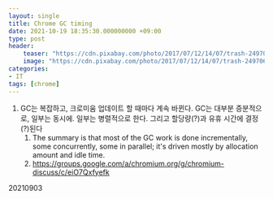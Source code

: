 ```yaml
---
layout: single
title: Chrome GC timing
date: 2021-10-19 18:35:30.000000000 +09:00
type: post
header:
    teaser: "https://cdn.pixabay.com/photo/2017/07/12/14/07/trash-2497061_1280.jpg"
    image: "https://cdn.pixabay.com/photo/2017/07/12/14/07/trash-2497061_1280.jpg"
categories:
- IT
tags: [chrome]
---
```


1. GC는 복잡하고, 크로미움 업데이트 할 때마다 계속 바뀐다. GC는 대부분 증분적으로, 일부는 동시에. 일부는 병렬적으로 한다. 그리고 할당량(?)과 유휴 시간에 결정(?)된다
	1. The summary is that most of the GC work is done incrementally, some concurrently, some in parallel; it's driven mostly by allocation amount and idle time.
	2. https://groups.google.com/a/chromium.org/g/chromium-discuss/c/eiO7Qxfyefk

20210903
